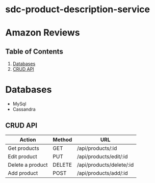 # sdc-product-description-service

# Amazon Reviews

## Table of Contents

1. [Databases](#Databases)
6. [CRUD API](#CRUD)

# Databases
  * MySql
  * Cassandra

## CRUD API

Action | Method | URL
-------|--------|-----
Get products | GET | /api/products/:id
Edit product | PUT | /api/products/edit/:id
Delete a product | DELETE | /api/products/delete/:id
Add product | POST | /api/products/add/:id